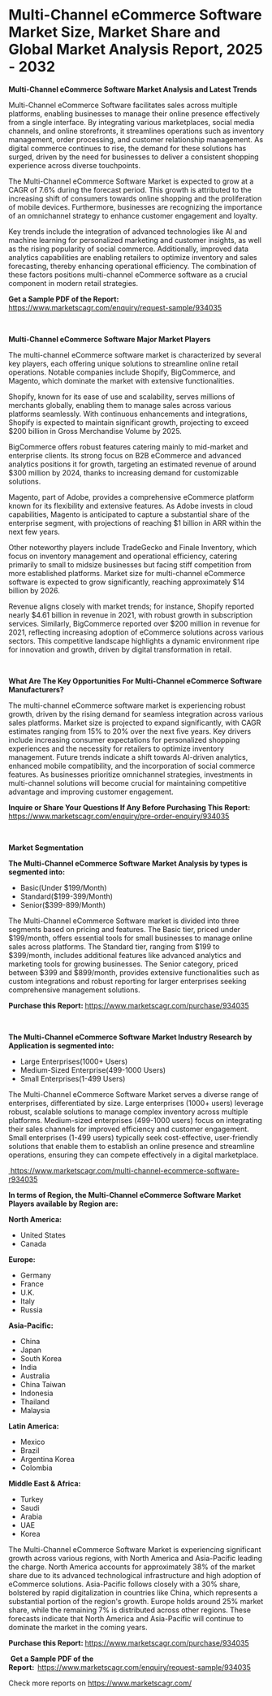 <p><h1>Multi-Channel eCommerce Software Market Size, Market Share and Global Market Analysis Report, 2025 - 2032</h1></p><p><strong>Multi-Channel eCommerce Software Market Analysis and Latest Trends</strong></p>
<p><p>Multi-Channel eCommerce Software facilitates sales across multiple platforms, enabling businesses to manage their online presence effectively from a single interface. By integrating various marketplaces, social media channels, and online storefronts, it streamlines operations such as inventory management, order processing, and customer relationship management. As digital commerce continues to rise, the demand for these solutions has surged, driven by the need for businesses to deliver a consistent shopping experience across diverse touchpoints.</p><p>The Multi-Channel eCommerce Software Market is expected to grow at a CAGR of 7.6% during the forecast period. This growth is attributed to the increasing shift of consumers towards online shopping and the proliferation of mobile devices. Furthermore, businesses are recognizing the importance of an omnichannel strategy to enhance customer engagement and loyalty. </p><p>Key trends include the integration of advanced technologies like AI and machine learning for personalized marketing and customer insights, as well as the rising popularity of social commerce. Additionally, improved data analytics capabilities are enabling retailers to optimize inventory and sales forecasting, thereby enhancing operational efficiency. The combination of these factors positions multi-channel eCommerce software as a crucial component in modern retail strategies.</p></p>
<p><strong>Get a Sample PDF of the Report:&nbsp;</strong> <a href="https://www.marketscagr.com/enquiry/request-sample/934035?utm_campaign=2944&utm_medium=2&utm_source=Github&utm_content=ia&utm_term=11032025&utm_id=multi-channel-ecommerce-software">https://www.marketscagr.com/enquiry/request-sample/934035</a></p>
<p>&nbsp;</p>
<p><strong>Multi-Channel eCommerce Software Major Market Players</strong></p>
<p><p>The multi-channel eCommerce software market is characterized by several key players, each offering unique solutions to streamline online retail operations. Notable companies include Shopify, BigCommerce, and Magento, which dominate the market with extensive functionalities.</p><p>Shopify, known for its ease of use and scalability, serves millions of merchants globally, enabling them to manage sales across various platforms seamlessly. With continuous enhancements and integrations, Shopify is expected to maintain significant growth, projecting to exceed $200 billion in Gross Merchandise Volume by 2025.</p><p>BigCommerce offers robust features catering mainly to mid-market and enterprise clients. Its strong focus on B2B eCommerce and advanced analytics positions it for growth, targeting an estimated revenue of around $300 million by 2024, thanks to increasing demand for customizable solutions.</p><p>Magento, part of Adobe, provides a comprehensive eCommerce platform known for its flexibility and extensive features. As Adobe invests in cloud capabilities, Magento is anticipated to capture a substantial share of the enterprise segment, with projections of reaching $1 billion in ARR within the next few years.</p><p>Other noteworthy players include TradeGecko and Finale Inventory, which focus on inventory management and operational efficiency, catering primarily to small to midsize businesses but facing stiff competition from more established platforms. Market size for multi-channel eCommerce software is expected to grow significantly, reaching approximately $14 billion by 2026.</p><p>Revenue aligns closely with market trends; for instance, Shopify reported nearly $4.61 billion in revenue in 2021, with robust growth in subscription services. Similarly, BigCommerce reported over $200 million in revenue for 2021, reflecting increasing adoption of eCommerce solutions across various sectors. This competitive landscape highlights a dynamic environment ripe for innovation and growth, driven by digital transformation in retail.</p></p>
<p>&nbsp;</p>
<p><strong>What Are The Key Opportunities For Multi-Channel eCommerce Software Manufacturers?</strong></p>
<p><p>The multi-channel eCommerce software market is experiencing robust growth, driven by the rising demand for seamless integration across various sales platforms. Market size is projected to expand significantly, with CAGR estimates ranging from 15% to 20% over the next five years. Key drivers include increasing consumer expectations for personalized shopping experiences and the necessity for retailers to optimize inventory management. Future trends indicate a shift towards AI-driven analytics, enhanced mobile compatibility, and the incorporation of social commerce features. As businesses prioritize omnichannel strategies, investments in multi-channel solutions will become crucial for maintaining competitive advantage and improving customer engagement.</p></p>
<p><strong>Inquire or Share Your Questions If Any Before Purchasing This Report:</strong> <a href="https://www.marketscagr.com/enquiry/pre-order-enquiry/934035?utm_campaign=2944&utm_medium=2&utm_source=Github&utm_content=ia&utm_term=11032025&utm_id=multi-channel-ecommerce-software">https://www.marketscagr.com/enquiry/pre-order-enquiry/934035</a></p>
<p>&nbsp;</p>
<p><strong>Market Segmentation</strong></p>
<p><strong>The Multi-Channel eCommerce Software Market Analysis by types is segmented into:</strong></p>
<p><ul><li>Basic(Under $199/Month)</li><li>Standard($199-399/Month)</li><li>Senior($399-899/Month)</li></ul></p>
<p><p>The Multi-Channel eCommerce Software market is divided into three segments based on pricing and features. The Basic tier, priced under $199/month, offers essential tools for small businesses to manage online sales across platforms. The Standard tier, ranging from $199 to $399/month, includes additional features like advanced analytics and marketing tools for growing businesses. The Senior category, priced between $399 and $899/month, provides extensive functionalities such as custom integrations and robust reporting for larger enterprises seeking comprehensive management solutions.</p></p>
<p><strong>Purchase this Report:&nbsp;</strong><a href="https://www.marketscagr.com/purchase/934035?utm_campaign=2944&utm_medium=2&utm_source=Github&utm_content=ia&utm_term=11032025&utm_id=multi-channel-ecommerce-software">https://www.marketscagr.com/purchase/934035</a></p>
<p>&nbsp;</p>
<p><strong>The Multi-Channel eCommerce Software Market Industry Research by Application is segmented into:</strong></p>
<p><ul><li>Large Enterprises(1000+ Users)</li><li>Medium-Sized Enterprise(499-1000 Users)</li><li>Small Enterprises(1-499 Users)</li></ul></p>
<p><p>The Multi-Channel eCommerce Software Market serves a diverse range of enterprises, differentiated by size. Large enterprises (1000+ users) leverage robust, scalable solutions to manage complex inventory across multiple platforms. Medium-sized enterprises (499-1000 users) focus on integrating their sales channels for improved efficiency and customer engagement. Small enterprises (1-499 users) typically seek cost-effective, user-friendly solutions that enable them to establish an online presence and streamline operations, ensuring they can compete effectively in a digital marketplace.</p></p>
<p><a href="https://www.marketscagr.com/multi-channel-ecommerce-software-r934035?utm_campaign=2944&utm_medium=2&utm_source=Github&utm_content=ia&utm_term=11032025&utm_id=multi-channel-ecommerce-software">&nbsp;https://www.marketscagr.com/multi-channel-ecommerce-software-r934035</a></p>
<p><strong>In terms of Region, the Multi-Channel eCommerce Software Market Players available by Region are:</strong></p>
<p>
    <p> <strong> North America: </strong>
        <ul>
            <li>United States</li>
            <li>Canada</li>
        </ul>
        </p> 
    <p> <strong> Europe: </strong>
        <ul>
            <li>Germany</li>
            <li>France</li>
            <li>U.K.</li>
            <li>Italy</li>
            <li>Russia</li>
        </ul>
        </p> 
    <p> <strong> Asia-Pacific: </strong>
        <ul>
            <li>China</li>
            <li>Japan</li>
            <li>South Korea</li>
            <li>India</li>
            <li>Australia</li>
            <li>China Taiwan</li>
            <li>Indonesia</li>
            <li>Thailand</li>
            <li>Malaysia</li>
        </ul>
        </p> 
    <p> <strong> Latin America: </strong>
        <ul>
            <li>Mexico</li>
            <li>Brazil</li>
            <li>Argentina Korea</li>
            <li>Colombia</li>
        </ul>
        </p> 
    <p> <strong> Middle East & Africa: </strong>
        <ul>
            <li>Turkey</li>
            <li>Saudi</li>
            <li>Arabia</li>
            <li>UAE</li>
            <li>Korea</li>
        </ul>
    </p>
    </p>
<p><p>The Multi-Channel eCommerce Software Market is experiencing significant growth across various regions, with North America and Asia-Pacific leading the charge. North America accounts for approximately 38% of the market share due to its advanced technological infrastructure and high adoption of eCommerce solutions. Asia-Pacific follows closely with a 30% share, bolstered by rapid digitalization in countries like China, which represents a substantial portion of the region's growth. Europe holds around 25% market share, while the remaining 7% is distributed across other regions. These forecasts indicate that North America and Asia-Pacific will continue to dominate the market in the coming years.</p></p>
<p><strong>Purchase this Report: </strong><a href="https://www.marketscagr.com/purchase/934035?utm_campaign=2944&utm_medium=2&utm_source=Github&utm_content=ia&utm_term=11032025&utm_id=multi-channel-ecommerce-software">https://www.marketscagr.com/purchase/934035</a></p>
<p>&nbsp;<strong>Get a Sample PDF of the Report:&nbsp;&nbsp;</strong><a href="https://www.marketscagr.com/enquiry/request-sample/934035?utm_campaign=2944&utm_medium=2&utm_source=Github&utm_content=ia&utm_term=11032025&utm_id=multi-channel-ecommerce-software">https://www.marketscagr.com/enquiry/request-sample/934035</a></p>
<p><strong></strong></p>
<p>Check more reports on <a href="https://www.marketscagr.com/?utm_campaign=2944&utm_medium=2&utm_source=Github&utm_content=ia&utm_term=11032025&utm_id=multi-channel-ecommerce-software">https://www.marketscagr.com/</a></p>